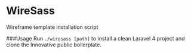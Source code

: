 WireSass
========
Wireframe template installation script

###Usage
Run `./wiresass [path]` to install a clean Laravel 4 project and clone the Innovative public boilerplate.
